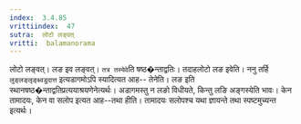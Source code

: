 ```yaml
---
index:  3.4.85
vrittiindex:  47
sutra:  लोटो लङ्वत्
vritti:  balamanorama 
---
```


लोटो लङ्वत्। लङ इव लङ्वत्। `तत्र तस्येवे`ति षष्ठ�न्ताद्वतिः। तदाहलोटो लङ इवेति। ननु तर्हि `लुङ्लङ्लृङ्क्ष्वडुदात्त` इत्यडागमोऽपि स्यादित्यत आह-- तेनेति। लङ इति स्थानषष्ठ�न्ताद्वतिप्रत्ययाश्रयणेनेत्यर्थः। अडागमस्तु न लङो विधीयते, किन्तु लङि अङ्गस्येति भावः। केन तामादयः, केन वा सलोप इत्यत आह--तथा हीति। तामादयः सलोपश्च यथा ज्ञायन्ते तथा स्पष्टमुच्यन्त इत्यर्थः। 

